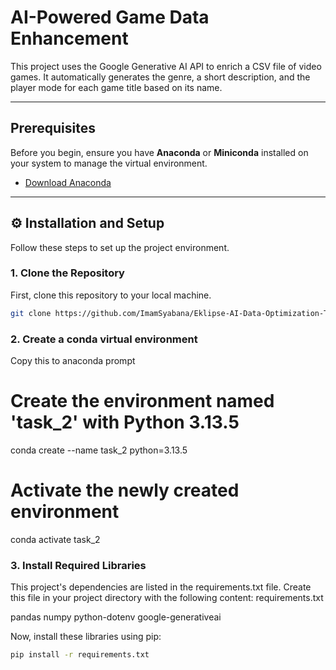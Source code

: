 # AI-Powered Game Data Enhancement

This project uses the Google Generative AI API to enrich a CSV file of video games. It automatically generates the genre, a short description, and the player mode for each game title based on its name.

---

## Prerequisites

Before you begin, ensure you have **Anaconda** or **Miniconda** installed on your system to manage the virtual environment.

* [Download Anaconda](https://www.anaconda.com/download)

---

## ⚙️ Installation and Setup

Follow these steps to set up the project environment.

### 1. Clone the Repository

First, clone this repository to your local machine.

```bash
git clone https://github.com/ImamSyabana/Eklipse-AI-Data-Optimization-Test.git
```

### 2. Create a conda virtual environment

Copy this to anaconda prompt

# Create the environment named 'task_2' with Python 3.13.5
conda create --name task_2 python=3.13.5

# Activate the newly created environment
conda activate task_2

### 3. Install Required Libraries

This project's dependencies are listed in the requirements.txt file. Create this file in your project directory with the following content: requirements.txt

pandas
numpy
python-dotenv
google-generativeai

Now, install these libraries using pip:

```bash
pip install -r requirements.txt
```
